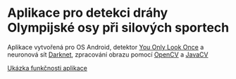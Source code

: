 # Aplikace pro detekci dráhy Olympijské osy při silových sportech

Aplikace vytvořená pro OS Android, detektor [You Only Look Once](https://pjreddie.com/darknet/yolo/) a neuronová sít [Darknet](https://pjreddie.com/darknet/),
zpracování obrazu pomocí [OpenCV](https://opencv.org/) a [JavaCV](https://github.com/bytedeco/javacv)

[Ukázka funkčnosti aplikace](https://drive.google.com/file/d/1LGdS1MTtKEG9rS0FXzdbMxRR2YurtObp/view?usp=sharing)

